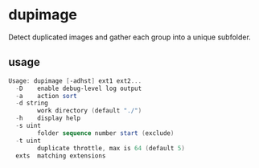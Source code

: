 # dupimage
Detect duplicated images and gather each group into a unique subfolder.

## usage
```powershell
Usage: dupimage [-adhst] ext1 ext2...
  -D    enable debug-level log output
  -a    action sort
  -d string
        work directory (default "./")
  -h    display help
  -s uint
        folder sequence number start (exclude)
  -t uint
        duplicate throttle, max is 64 (default 5)
  exts  matching extensions
```
